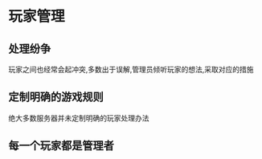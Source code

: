# 玩家管理

## 处理纷争

玩家之间也经常会起冲突,多数出于误解,管理员倾听玩家的想法,采取对应的措施

## 定制明确的游戏规则

绝大多数服务器并未定制明确的玩家处理办法

## 每一个玩家都是管理者
